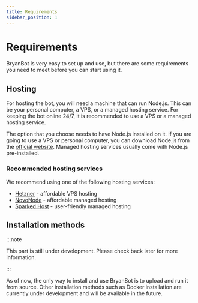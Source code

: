 ```yaml
---
title: Requirements
sidebar_position: 1
---
```


# Requirements
BryanBot is very easy to set up and use, but there are some requirements you need to meet before you can start using it.

## Hosting
For hosting the bot, you will need a machine that can run Node.js. This can be your personal computer, a VPS, or a managed hosting service. For keeping the bot online 24/7, it is recommended to use a VPS or a managed hosting service.

The option that you choose needs to have Node.js installed on it. If you are going to use a VPS or personal computer, you can download Node.js from the [official website](https://nodejs.org/). Managed hosting services usually come with Node.js pre-installed.

### Recommended hosting services
We recommend using one of the following hosting services:
- [Hetzner](https://www.hetzner.com/) - affordable VPS hosting
- [NovoNode](https://novonode.com/) - affordable managed hosting
- [Sparked Host](https://sparkedhost.com/) - user-friendly managed hosting

## Installation methods
:::note

This part is still under development. Please check back later for more information.

:::

As of now, the only way to install and use BryanBot is to upload and run it from source.
Other installation methods such as Docker installation are currently under development and will be available in the future.